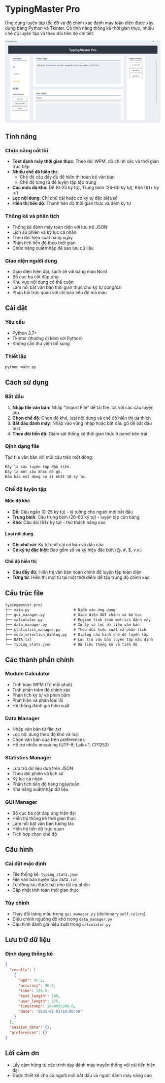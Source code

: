 # TypingMaster Pro

Ứng dụng luyện tập tốc độ và độ chính xác đánh máy toàn diện được xây dựng bằng Python và Tkinter. Có tính năng thống kê thời gian thực, nhiều chế độ luyện tập và theo dõi tiến độ chi tiết.


![UI Screenshot](./bản%20GUI%20đẹp,%20tính%20năng%20phong%20phú/UI.png)

## Tính năng

### Chức năng cốt lõi
- **Test đánh máy thời gian thực**: Theo dõi WPM, độ chính xác và thời gian trực tiếp
- **Nhiều chế độ hiển thị**: 
  - Chế độ câu đầy đủ để hiển thị toàn bộ văn bản
  - Chế độ từng từ để luyện tập tập trung
- **Các mức độ khó**: Dễ (0-25 ký tự), Trung bình (26-60 ký tự), Khó (61+ ký tự)
- **Lọc nội dung**: Chỉ chữ cái hoặc có ký tự đặc biệt/số
- **Hiển thị tiến độ**: Thanh tiến độ thời gian thực và đếm ký tự

### Thống kê và phân tích
- Thống kê đánh máy toàn diện với lưu trữ JSON
- Lịch sử phiên và kỷ lục cá nhân
- Theo dõi hiệu suất hàng ngày
- Phân tích tiến độ theo thời gian
- Chức năng xuất/nhập để sao lưu dữ liệu

### Giao diện người dùng
- Giao diện hiện đại, sạch sẽ với bảng màu Nord
- Bố cục ba cột đáp ứng
- Khu vực nội dung có thể cuộn
- Làm nổi bật văn bản thời gian thực cho ký tự đúng/sai
- Phản hồi trực quan với chỉ báo tiến độ mã màu

## Cài đặt

### Yêu cầu
- Python 3.7+
- Tkinter (thường đi kèm với Python)
- Không cần thư viện bổ sung

### Thiết lập
```bash
python main.py
```

## Cách sử dụng

### Bắt đầu
1. **Nhập file văn bản**: Nhấp "Import File" để tải file .txt với các câu luyện tập
2. **Chọn chế độ**: Chọn độ khó, loại nội dung và chế độ hiển thị ưa thích
3. **Bắt đầu đánh máy**: Nhấp vào vùng nhập hoặc bắt đầu gõ để bắt đầu test
4. **Theo dõi tiến độ**: Giám sát thống kê thời gian thực ở panel bên trái

### Định dạng file
Tạo file văn bản với mỗi câu trên một dòng:
```
Đây là câu luyện tập đầu tiên.
Đây là một câu khác để gõ.
Đảm bảo mỗi dòng có ít nhất 10 ký tự.
```

### Chế độ luyện tập

#### Mức độ khó
- **Dễ**: Câu ngắn (0-25 ký tự) - lý tưởng cho người mới bắt đầu
- **Trung bình**: Câu trung bình (26-60 ký tự) - luyện tập cân bằng
- **Khó**: Câu dài (61+ ký tự) - thử thách nâng cao

#### Loại nội dung
- **Chỉ chữ cái**: Ký tự chữ cái cơ bản và dấu câu
- **Có ký tự đặc biệt**: Bao gồm số và ký hiệu đặc biệt (@, #, $, v.v.)

#### Chế độ hiển thị
- **Câu đầy đủ**: Hiển thị văn bản hoàn chỉnh để luyện tập toàn diện
- **Từng từ**: Hiển thị một từ tại một thời điểm để tập trung độ chính xác

## Cấu trúc file

```
typingmaster-pro/
├── main.py                    # Điểm vào ứng dụng
├── gui_manager.py             # Giao diện GUI chính và bố cục
├── calculator.py              # Engine tính toán metrics đánh máy
├── data_manager.py            # Xử lý và lọc dữ liệu văn bản
├── statistics_manager.py      # Theo dõi hiệu suất và phân tích
├── mode_selection_dialog.py   # Dialog cấu hình chế độ luyện tập
├── DATA.txt                   # Lưu trữ văn bản luyện tập mặc định
└── typing_stats.json          # Dữ liệu thống kê và tiến độ
```

## Các thành phần chính

### Module Calculator
- Tính toán WPM (Từ mỗi phút)
- Tính phần trăm độ chính xác
- Phân tích ký tự và phím bấm
- Phát hiện và phân loại lỗi
- Hệ thống đánh giá hiệu suất

### Data Manager
- Nhập văn bản từ file .txt
- Lọc nội dung theo độ khó và loại
- Chọn văn bản dựa trên preferences
- Hỗ trợ nhiều encoding (UTF-8, Latin-1, CP1252)

### Statistics Manager
- Lưu trữ dữ liệu dựa trên JSON
- Theo dõi phiên và lịch sử
- Kỷ lục cá nhân
- Phân tích tiến độ hàng ngày/tuần
- Khả năng xuất/nhập dữ liệu

### GUI Manager
- Bố cục ba cột đáp ứng hiện đại
- Hiển thị thống kê thời gian thực
- Làm nổi bật văn bản tương tác
- Hiển thị tiến độ trực quan
- Tích hợp chọn chế độ

## Cấu hình

### Cài đặt mặc định
- File thống kê: `typing_stats.json`
- File văn bản luyện tập: `DATA.txt`
- Tự động lưu được bật cho tất cả phiên
- Cập nhật tính toán thời gian thực

### Tùy chỉnh
- Thay đổi bảng màu trong `gui_manager.py` (dictionary `self.colors`)
- Điều chỉnh ngưỡng độ khó trong `data_manager.py`
- Cấu hình đánh giá hiệu suất trong `calculator.py`


## Lưu trữ dữ liệu

### Định dạng thống kê
```json
{
  "results": [
    {
      "wpm": 45.2,
      "accuracy": 96.8,
      "time": 120.5,
      "text_length": 180,
      "user_length": 175,
      "timestamp": 1640995200.0,
      "date": "2025-01-01T10:00:00"
    }
  ],
  "session_data": {},
  "preferences": {}
}
```

## Lời cảm ơn

- Lấy cảm hứng từ các trình dạy đánh máy truyền thống với cải tiến hiện đại
- Được thiết kế cho cả người mới bắt đầu và người đánh máy nâng cao

